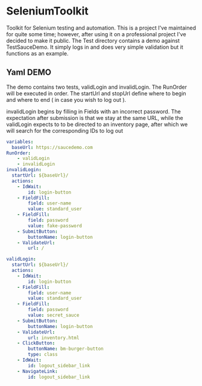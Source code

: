 # SeleniumToolkit

Toolkit for Selenium testing and automation. This is a project I've maintained for quite some time; however, after using it on a professional project
I've decided to make it public. The Test directory contains a demo against TestSauceDemo. It simply logs in and does very simple validation
but it functions as an example.

## Yaml DEMO

The demo contains two tests, validLogin and invalidLogin. The RunOrder will be executed in order. The startUrl and stopUrl
define where to begin and where to end ( in case you wish to log out ).

invalidLogin begins by filling in Fields with an incorrect password. The expectation after submission is that
we stay at the same URL, while the validLogin expects to to be directed to an inventory page, after which we will
search for the corresponding IDs to log out

```yaml
variables:
  baseUrl: https://saucedemo.com
RunOrder:
    - validLogin
    - invalidLogin
invalidLogin:
  startUrl: ${baseUrl}/
  actions:
    - IdWait:
        id: login-button
    - FieldFill:
        field: user-name
        value: standard_user
    - FieldFill:
        field: password
        value: fake-password
    - SubmitButton:
        buttonName: login-button
    - ValidateUrl:
        url: /

validLogin:
  startUrl: ${baseUrl}/
  actions:
    - IdWait:
        id: login-button
    - FieldFill:
        field: user-name
        value: standard_user
    - FieldFill:
        field: password
        value: secret_sauce
    - SubmitButton:
        buttonName: login-button
    - ValidateUrl:
        url: inventory.html
    - ClickButton:
        buttonName: bm-burger-button
        type: class
    - IdWait:
        id: logout_sidebar_link
    - NavigateLink:
        id: logout_sidebar_link

```
